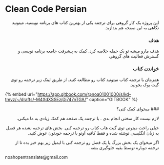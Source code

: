# Clean Code Persian
<div dir="rtl">
این پروژه یک کار گروهی برای ترجمه یکی از بهترین کتاب های برنامه نویسیه. میتونید نگاهی به این صفحه هم بندازید.

### هدف

هدف مارو میشه تو یک جمله خلاصه کرد. کمک به پیشرفت جامعه برنامه نویسی و گسترش فعالیت های گروهی

### خواندن کتاب

همزمان با ترجمه کتاب میتونید کتاب رو مطالعه کنید. از طریق لینک زیر ترجمه رو توی گیت بوک بخونید.
</div>

{% embed url="https://app.gitbook.com/@noa01001000/s/kd-tmyz/~/drafts/-M4XdXSSEzjDj747nTGA/" caption="GITBOOK" %}

<div dir="rtl">
### میخوای کمک 
 کنی؟

لازم نیست کار سختی انجام بدی . با ترجمه یک صفحه هم کمک زیادی به ما میکنی.

خیلی راحت میتونی توی گیت هاب کتاب رو ترجمه کنی. بخش های ترجمه نشده هر فصل به زبان انگلیسی نوشته شده و فقط کافیه اونو با ترجمه خودتون عوض کنید.

اگر میخوای یک بخش بزرگ یا یک فصل رو ترجمه کنی با ایمیل زیر بهم خبر بده تا از ترجمه دوباره توسط بقیه جلوگیری بشه.   

<p dir="ltr">noahopentranslate@gmail.com</p>
 
 </div>



